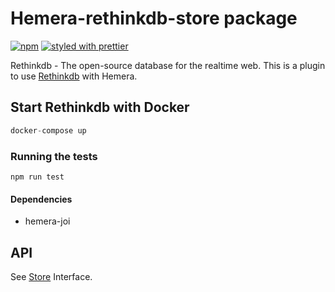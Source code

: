 # Hemera-rethinkdb-store package

[![npm](https://img.shields.io/npm/v/hemera-rethinkdb-store.svg?maxAge=3600)](https://www.npmjs.com/package/hemera-rethinkdb-store)
[![styled with prettier](https://img.shields.io/badge/styled_with-prettier-ff69b4.svg)](#badge)

Rethinkdb - The open-source database for the realtime web.
This is a plugin to use [Rethinkdb](https://rethinkdb.com) with Hemera.

## Start Rethinkdb with Docker

```js
docker-compose up
```

### Running the tests

```
npm run test
```

#### Dependencies
- hemera-joi

## API

See [Store](https://github.com/hemerajs/hemera/tree/master/packages/hemera-store) Interface.
